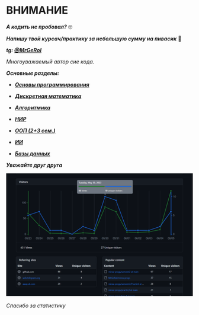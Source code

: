 # ВНИМАНИЕ

***А кодить не пробовал?*** 🙄

***Напишу твой курсач/практику за небольшую сумму на пивасик*** 🤗

***tg: [@MrGeRoI](https://t.me/mrgeroi)***

*Многоуважаемый автор сие кода.*

***Основные разделы:***

+ ***[Основы программирования](/Robot)***

+ ***[Дискретная математика](/Discrete)***

+ ***[Алгоритмика](/Algorithms)***

+ ***[НИР](/NIR)***

+ ***[ООП (2+3 сем.)](/OOP)***

+ ***[ИИ](/AI)***

+ ***[Базы данных](/Database)***

***Уважайте друг друга***

![Traffic](traffic.png)

*Спасибо за статистику*
